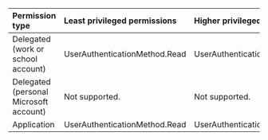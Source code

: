 |Permission type|Least privileged permissions|Higher privileged permissions|
|:---|:---|:---|
|Delegated (work or school account)|UserAuthenticationMethod.Read|UserAuthenticationMethod.ReadWrite|
|Delegated (personal Microsoft account)|Not supported.|Not supported.|
|Application|UserAuthenticationMethod.Read|UserAuthenticationMethod.ReadWrite|